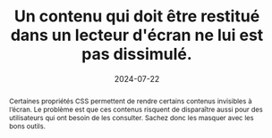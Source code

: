 ---
title: Un contenu qui doit être restitué dans un lecteur d'écran ne lui est pas dissimulé.
abstract: Certaines propriétés CSS permettent de rendre certains contenus invisibles à l’écran. Le problème est que ces contenus risquent de disparaître aussi pour des utilisateurs qui ont besoin de les consulter. Sachez donc les masquer avec les bons outils.
categories: [" Présentation"]
agrege: O4180-E060
opquast: '4 180'
indiceebook: '60'
description: "Règle n° 060"
before: "059"
weight: "060"
after: "061"
actif: '1'
layout: rules
date: 2024-07-22
tags: ["Accessibilité"]
objectif: ["Faciliter l’adaptation du rendu au media (mobile ou autre) ou aux besoins de les lectrices et lecteurs (agrandissement de la taille des caractères, modification des couleurs, de la police, de la graisse, de la justification, etc.).", "Améliorer l’accessibilité des contenus aux lectrices et lecteurs handicapées"]
Meo: ["Sauf si le contenu concerné est destiné à être rendu visible et perceptible sur action de les lectrices et lecteurs (onglets, menus déroulants, etc.)&nbsp;:
<ul>
<li>Ne pas utiliser les propriétés display et visibility pour masquer le contenu.</li>
<li>Ne pas utiliser l’attribut HTML hidden pour masquer le contenu.</li>
<li>Ne pas donner au contenu un attribut ARIA aria-hidden true.
</li></ul>
Utiliser: 
<ul><li>les propriétés CSS permettant de positionner le contenu en dehors de la zone d’affichage du navigateur (position, text- indent) ou de le rogner (clip) ;</li>
<li>les propriétés ARIA permettant d’associer un libellé à un contenu (aria-label, aria-labelledby, aria-describedby) ;</li>
<li>ou, dans le cas d’une étiquette de champ de formulaire, l’attribut title de celui-ci.</li></ul>"]
Controle: ["Dans le code généré et dans les feuilles de styles CSS des pages examinées&nbsp;: <ul><li>Détecter, à l’aide d’un inspecteur de code, des contenus qui seraient masqués à l’affichage (en dehors de ceux destinés à être rendus visibles sur action de les lectrices et lecteurs).</li><li>Vérifier qu’aucun de ces contenus n’utilise les techniques indiquées dans la mise en œuvre s’ils sont destinés à être restitués dans un lecteur d’écran.</li></ul>"]
epubcheck: 
ace: 
humancheck: true
Source: ["Opquast"]
Referentiel: ["WCAG 2.0 A"]
steps: ["Développement", "Fabrication"]
---